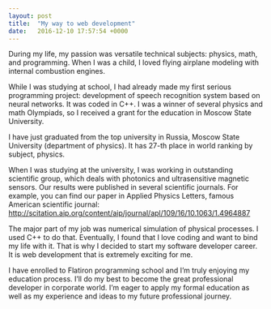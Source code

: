 ```yaml
---
layout: post
title:  "My way to web development"
date:   2016-12-10 17:57:54 +0000
---
```



During my life, my passion was versatile technical subjects: physics, math, and programming. When I was a child, I loved flying airplane modeling with internal combustion engines. 

While I was studying at school, I had already made my first serious programming project: development of speech recognition system based on neural networks. It was coded in C++. I was a winner of several physics and math Olympiads, so I received a grant for the education in Moscow State University.

I have just graduated from the top university in Russia, Moscow State University (department of physics). It has 27-th place in world ranking by subject, physics.

When I was studying at the university, I was working in outstanding scientific group, which deals with photonics and ultrasensitive magnetic sensors. Our results were published in several scientific journals. For example, you can find our paper in Applied Physics Letters, famous American scientific journal:
http://scitation.aip.org/content/aip/journal/apl/109/16/10.1063/1.4964887

The major part of my job was numerical simulation of physical processes. I used C++ to do that. Eventually, I found that I love coding and want to bind my life with it. That is why I decided to start my software developer career. It is web development that is extremely exciting for me.

I have enrolled to Flatiron programming school and I’m truly enjoying my education process. I’ll do my best to become the great professional developer in corporate world. I’m eager to apply my formal education as well as my experience and ideas to my future professional journey.

